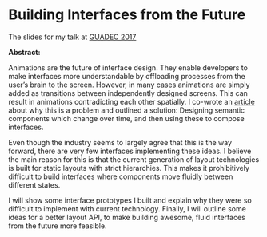 # Building Interfaces from the Future

The slides for my talk at [GUADEC 2017](https://2017.guadec.org/talks-and-events/#abstract-16-building_interfaces_from_the_future)

__Abstract:__

Animations are the future of interface design. They enable developers to make interfaces more understandable by offloading processes from the user’s brain to the screen. However, in many cases animations are simply added as transitions between independently designed screens. This can result in animations contradicting each other spatially. I co-wrote an [article](https://alistapart.com/article/motion-with-meaning-semantic-animation-in-interface-design) about why this is a problem and outlined a solution: Designing semantic components which change over time, and then using these to compose interfaces.

Even though the industry seems to largely agree that this is the way forward, there are very few interfaces implementing these ideas. I believe the main reason for this is that the current generation of layout technologies is built for static layouts with strict hierarchies. This makes it prohibitively difficult to build interfaces where components move fluidly between different states.

I will show some interface prototypes I built and explain why they were so difficult to implement with current technology. Finally, I will outline some ideas for a better layout API, to make building awesome, fluid interfaces from the future more feasible.
